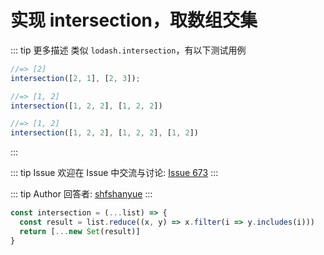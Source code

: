 # 实现 intersection，取数组交集

::: tip 更多描述 
 类似 `lodash.intersection`，有以下测试用例

``` js
//=> [2]
intersection([2, 1], [2, 3]);

//=> [1, 2]
intersection([1, 2, 2], [1, 2, 2])

//=> [1, 2]
intersection([1, 2, 2], [1, 2, 2], [1, 2])
``` 
::: 

::: tip Issue 
 欢迎在 Issue 中交流与讨论: [Issue 673](https://github.com/shfshanyue/Daily-Question/issues/673) 
:::

::: tip Author 
回答者: [shfshanyue](https://github.com/shfshanyue) 
:::

``` js
const intersection = (...list) => {
  const result = list.reduce((x, y) => x.filter(i => y.includes(i)))
  return [...new Set(result)]
}
```
